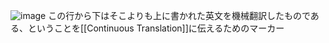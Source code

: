 
![image](https://gyazo.com/5323857afe7ff9b41e5d4274ff044e28/thumb/1000)
この行から下はそこよりも上に書かれた英文を機械翻訳したものである、ということを[[Continuous Translation]]に伝えるためのマーカー
